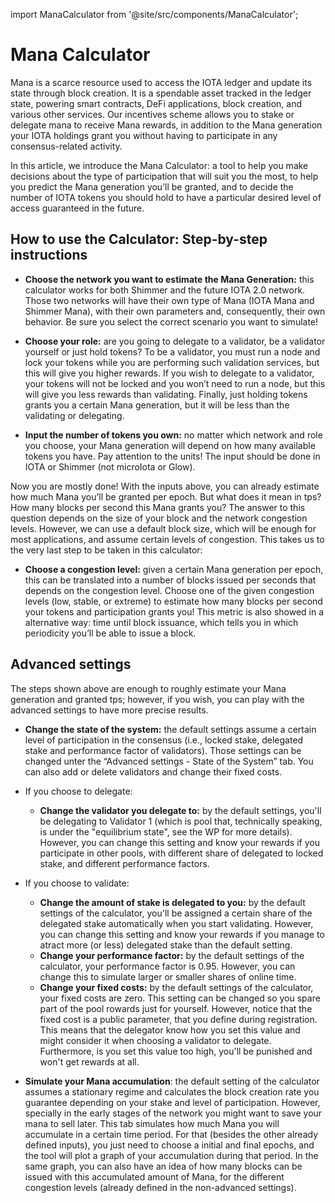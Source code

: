 import ManaCalculator from '@site/src/components/ManaCalculator';

# Mana Calculator 

Mana is a scarce resource used to access the IOTA ledger and update its state through block creation. It is a spendable asset tracked in the ledger state, powering smart contracts, DeFi applications, block creation, and various other services. Our incentives scheme allows you to stake or delegate mana to receive Mana rewards, in addition to the Mana generation your IOTA holdings grant you without having to participate in any consensus-related activity.

In this article, we introduce the Mana Calculator: a tool to help you make decisions about the type of participation that will suit you the most, to help you predict the Mana generation you’ll be granted, and to decide the number of IOTA tokens you should hold to have a particular desired level of access guaranteed in the future.

## How to use the Calculator: Step-by-step instructions

- **Choose the network you want to estimate the Mana Generation:** this calculator works for both Shimmer and the future IOTA 2.0 network. Those two networks will have their own type of Mana (IOTA Mana and Shimmer Mana), with their own parameters and, consequently, their own behavior. Be sure you select the correct scenario you want to simulate! 

- **Choose your role:** are you going to delegate to a validator, be a validator yourself or just hold tokens? To be a validator, you must run a node and lock your tokens while you are performing such validation services, but this will give you higher rewards. If you wish to delegate to a validator, your tokens will not be locked and you won’t need to run a node, but this will give you less rewards than validating. Finally, just holding tokens grants you a certain Mana generation, but it will be less than the validating or delegating.

- **Input the number of tokens you own:** no matter which network and role you choose, your Mana generation will depend on how many available tokens you have. Pay attention to the units! The input should be done in IOTA or Shimmer (not microIota or Glow).

Now you are mostly done! With the inputs above, you can already estimate how much Mana you’ll be granted per epoch. But what does it mean in tps? How many blocks per second this Mana grants you? The answer to this question depends on the size of your block and the network congestion levels. However, we can use a default block size, which will be enough for most applications, and assume certain levels of congestion. This takes us to the very last step to be taken in this calculator:

- **Choose a congestion level:** given a certain Mana generation per epoch, this can be translated into a number of blocks issued per seconds that depends on the congestion level. Choose one of the given congestion levels (low, stable, or extreme) to estimate how many blocks per second your tokens and participation grants you! This metric is also showed in a alternative way: time until block issuance, which tells you in which periodicity you’ll be able to issue a block.

<ManaCalculator/>


## Advanced settings

The steps shown above are enough to roughly estimate your Mana generation and granted tps; however, if you wish, you can play with the advanced settings to have more precise results. 

- **Change the state of the system:** the default settings assume a certain level of participation in the consensus (i.e., locked stake, delegated stake and performance factor of validators). Those settings can be changed unter the “Advanced settings - State of the System” tab. You can also add or delete validators and change their fixed costs. 

- If you choose to delegate:
   - **Change the validator you delegate to:** by the default settings, you'll be delegating to Validator 1 (which is  pool that, technically speaking, is under the "equilibrium state", see the WP for more details). However, you can change this setting and know your rewards if you participate in other pools, with different share of delegated to locked stake, and different performance factors.

- If you choose to validate:
   - **Change the amount of stake is delegated to you:** by the default settings of the calculator, you'll be assigned a certain share of the delegated stake automatically when you start validating. However, you can change this setting and know your rewards if you manage to atract more (or less) delegated stake than the default setting.
   - **Change your performance factor:** by the default settings of the calculator, your performance factor is 0.95. However, you can change this to simulate larger or smaller shares of online time. 
   - **Change your fixed costs:** by the default settings of the calculator, your fixed costs are zero. This setting can be changed so you spare part of the pool rowards just for yourself. However, notice that the fixed cost is a public parameter, that you define during registration. This means that the delegator know how you set this value and might consider it when choosing a validator to delegate. Furthermore, is you set this value too high, you'll be punished and won't get rewards at all.

- **Simulate your Mana accumulation**: the default setting of the calculator assumes a stationary regime and calculates the block creation rate you guarantee depending on your stake and level of participation. However, specially in the early stages of the network you might want to save your mana to sell later. This tab simulates how much Mana you will accumulate in a certain time period. For that (besides the other already defined inputs), you just need to choose a initial and final epochs, and the tool will plot a graph of your accumulation during that period. In the same graph, you can also have an idea of how many blocks can be issued with this accumulated amount of Mana, for the different congestion levels (already defined in the non-advanced settings).


